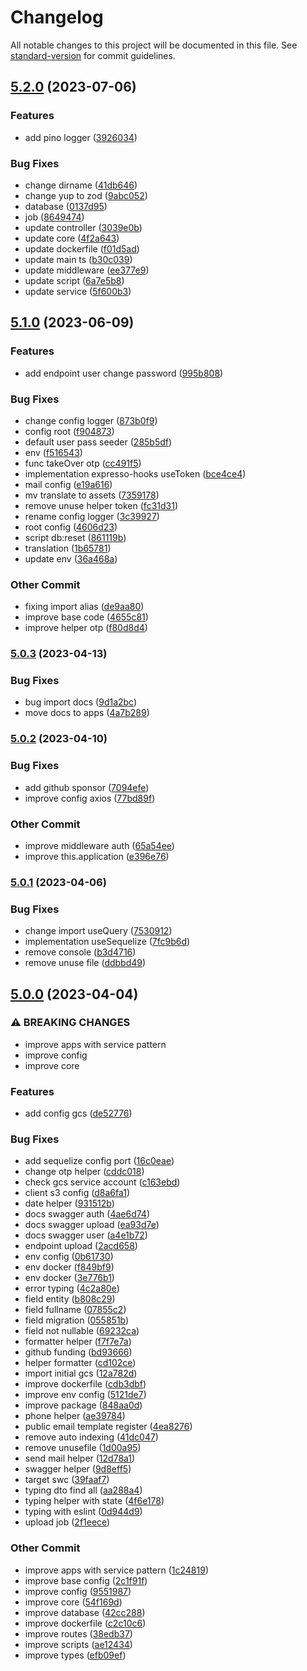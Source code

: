 # Changelog

All notable changes to this project will be documented in this file. See [standard-version](https://github.com/conventional-changelog/standard-version) for commit guidelines.

## [5.2.0](https://github.com/masb0ymas/expresso-sequelize/compare/v5.1.0...v5.2.0) (2023-07-06)


### Features

* add pino logger ([3926034](https://github.com/masb0ymas/expresso-sequelize/commit/392603408d190c4138bb06866852ea6096a11293))


### Bug Fixes

* change dirname ([41db646](https://github.com/masb0ymas/expresso-sequelize/commit/41db6466717319c7369d15250b2e5292a279250e))
* change yup to zod ([9abc052](https://github.com/masb0ymas/expresso-sequelize/commit/9abc052976d4ff2380846df697b72653386dce6f))
* database ([0137d95](https://github.com/masb0ymas/expresso-sequelize/commit/0137d95409ceed931f891866cefbb64b393bafee))
* job ([8649474](https://github.com/masb0ymas/expresso-sequelize/commit/864947431bdab4e7a7edb3f8f218e113e3c1281b))
* update controller ([3039e0b](https://github.com/masb0ymas/expresso-sequelize/commit/3039e0b799ce8f572f75b1e7558af2dd1b03d696))
* update core ([4f2a643](https://github.com/masb0ymas/expresso-sequelize/commit/4f2a6431e2225e60aee9cd1cd097dd68d51b107e))
* update dockerfile ([f01d5ad](https://github.com/masb0ymas/expresso-sequelize/commit/f01d5adca80363418e27268fec959fdf1e87edd2))
* update main ts ([b30c039](https://github.com/masb0ymas/expresso-sequelize/commit/b30c039752d82a8b41693945a182780debecf944))
* update middleware ([ee377e9](https://github.com/masb0ymas/expresso-sequelize/commit/ee377e9ce53bdd2eeba1bb2c37e9ef20795fd60b))
* update script ([6a7e5b8](https://github.com/masb0ymas/expresso-sequelize/commit/6a7e5b82130a90dab0e3df354bc32a2e060104e5))
* update service ([5f600b3](https://github.com/masb0ymas/expresso-sequelize/commit/5f600b327e48858a46b1ddc61a72ef3c6ea6530f))

## [5.1.0](https://github.com/masb0ymas/expresso-sequelize/compare/v5.0.3...v5.1.0) (2023-06-09)


### Features

* add endpoint user change password ([995b808](https://github.com/masb0ymas/expresso-sequelize/commit/995b808feece036c519411ca677053d580a15565))


### Bug Fixes

* change config logger ([873b0f9](https://github.com/masb0ymas/expresso-sequelize/commit/873b0f9c32bde34592185c20970b53cb821867eb))
* config root ([f904873](https://github.com/masb0ymas/expresso-sequelize/commit/f9048733b54c1fce8a9b60ef9b9c84ee427c9713))
* default user pass seeder ([285b5df](https://github.com/masb0ymas/expresso-sequelize/commit/285b5dfba6a13d09bd129f546b147f9a4179bea3))
* env ([f516543](https://github.com/masb0ymas/expresso-sequelize/commit/f516543c2863296845611ff3394dc753e61046bf))
* func takeOver otp ([cc491f5](https://github.com/masb0ymas/expresso-sequelize/commit/cc491f59b1709faaa044c86354a528fbfb26404b))
* implementation expresso-hooks useToken ([bce4ce4](https://github.com/masb0ymas/expresso-sequelize/commit/bce4ce487c1733d60289ec05cdc57bdcc36c8dba))
* mail config ([e19a616](https://github.com/masb0ymas/expresso-sequelize/commit/e19a616532e030855c3d2d0dc64d4e09cb4a7498))
* mv translate to assets ([7359178](https://github.com/masb0ymas/expresso-sequelize/commit/735917806b8a98751f925cf01ed9a3975a8e80fd))
* remove unuse helper token ([fc31d31](https://github.com/masb0ymas/expresso-sequelize/commit/fc31d31f81d98ddca47ee27b17e32dbb1b77e8fd))
* rename config logger ([3c39927](https://github.com/masb0ymas/expresso-sequelize/commit/3c399275b0af4c070673b42b6b8af8d1063b8b4c))
* root config ([4606d23](https://github.com/masb0ymas/expresso-sequelize/commit/4606d2366f859b0256c81df29f8ce34194ed000b))
* script db:reset ([861119b](https://github.com/masb0ymas/expresso-sequelize/commit/861119b01bdf925656bc62acb93ea38384edea56))
* translation ([1b65781](https://github.com/masb0ymas/expresso-sequelize/commit/1b65781c9085bbf4c39026aeed783ca81e37ab1d))
* update env ([36a468a](https://github.com/masb0ymas/expresso-sequelize/commit/36a468aa63aa4f1581221cb346d51f0e3674b349))


### Other Commit

* fixing import alias ([de9aa80](https://github.com/masb0ymas/expresso-sequelize/commit/de9aa8074c9258d7517e66ee58125397cc60ecb3))
* improve base code ([4655c81](https://github.com/masb0ymas/expresso-sequelize/commit/4655c8123c7bc6c459d61ab540b903577ae69232))
* improve helper otp ([f80d8d4](https://github.com/masb0ymas/expresso-sequelize/commit/f80d8d4e597cc45e8e33b8804c3a568f2b5c8b84))

### [5.0.3](https://github.com/masb0ymas/expresso-sequelize/compare/v5.0.2...v5.0.3) (2023-04-13)


### Bug Fixes

* bug import docs ([9d1a2bc](https://github.com/masb0ymas/expresso-sequelize/commit/9d1a2bc2d7acd8b4e6ea97e588d9102d2e44ab0f))
* move docs to apps ([4a7b289](https://github.com/masb0ymas/expresso-sequelize/commit/4a7b289ca0c66b938b7c7a58da7b5ab1f3379492))

### [5.0.2](https://github.com/masb0ymas/expresso-sequelize/compare/v5.0.1...v5.0.2) (2023-04-10)


### Bug Fixes

* add github sponsor ([7094efe](https://github.com/masb0ymas/expresso-sequelize/commit/7094efe44dbdad2333481ea90835daf42229c7e5))
* improve config axios ([77bd89f](https://github.com/masb0ymas/expresso-sequelize/commit/77bd89f0ac045ca18fbeb590ed8a8b0084d506c5))


### Other Commit

* improve middleware auth ([65a54ee](https://github.com/masb0ymas/expresso-sequelize/commit/65a54ee6dae2150cd3d63feb7b4063bb78506bd8))
* improve this.application ([e396e76](https://github.com/masb0ymas/expresso-sequelize/commit/e396e76c22a9f763acba6b148c7416c77d7c75e9))

### [5.0.1](https://github.com/masb0ymas/expresso-sequelize/compare/v5.0.0...v5.0.1) (2023-04-06)


### Bug Fixes

* change import useQuery ([7530912](https://github.com/masb0ymas/expresso-sequelize/commit/7530912503c236580956f144edd012223bd5f3e3))
* implementation useSequelize ([7fc9b6d](https://github.com/masb0ymas/expresso-sequelize/commit/7fc9b6dc1bc2bd5727654afc9cfbb6d44d09e51d))
* remove console ([b3d4716](https://github.com/masb0ymas/expresso-sequelize/commit/b3d4716a088e1d892a5a7e935c24cc3f71ba6abf))
* remove unuse file ([ddbbd49](https://github.com/masb0ymas/expresso-sequelize/commit/ddbbd49178963b0047383914fc55618a254a2c8c))

## [5.0.0](https://github.com/masb0ymas/expresso-sequelize/compare/v4.1.1...v5.0.0) (2023-04-04)


### ⚠ BREAKING CHANGES

* improve apps with service pattern
* improve config
* improve core

### Features

* add config gcs ([de52776](https://github.com/masb0ymas/expresso-sequelize/commit/de52776556177d5892f2b5169fbaf1215452a979))


### Bug Fixes

* add sequelize config port ([16c0eae](https://github.com/masb0ymas/expresso-sequelize/commit/16c0eae59239f7f71d5289be00e79528de2e8048))
* change otp helper ([cddc018](https://github.com/masb0ymas/expresso-sequelize/commit/cddc018dca54e98e20dad3b481e21884b40c22b2))
* check gcs service account ([c163ebd](https://github.com/masb0ymas/expresso-sequelize/commit/c163ebdc9446a78dc721dbed2e832be39357fe80))
* client s3 config ([d8a6fa1](https://github.com/masb0ymas/expresso-sequelize/commit/d8a6fa1886a21c4588635343350c10ea4ec55087))
* date helper ([931512b](https://github.com/masb0ymas/expresso-sequelize/commit/931512b53bf9971df79d8a9b9ca5e363a358f3e3))
* docs swagger auth ([4ae6d74](https://github.com/masb0ymas/expresso-sequelize/commit/4ae6d743611e711853c544d5d39592120c394f55))
* docs swagger upload ([ea93d7e](https://github.com/masb0ymas/expresso-sequelize/commit/ea93d7ed40a49bd7c1049dddbbe139a4daaf876b))
* docs swagger user ([a4e1b72](https://github.com/masb0ymas/expresso-sequelize/commit/a4e1b72eabb70777a9ad2434f8b6984a1fa8ee4d))
* endpoint upload ([2acd658](https://github.com/masb0ymas/expresso-sequelize/commit/2acd65809c8fb30ae9cbaf9c56233f4a81a18357))
* env config ([0b61730](https://github.com/masb0ymas/expresso-sequelize/commit/0b617300108b4d09cfdab106c85f085a5c638625))
* env docker ([f849bf9](https://github.com/masb0ymas/expresso-sequelize/commit/f849bf9a5bfe473e13194e43a6968a16edd48844))
* env docker ([3e776b1](https://github.com/masb0ymas/expresso-sequelize/commit/3e776b1e3975521c41eb1e96d9247d7d89389466))
* error typing ([4c2a80e](https://github.com/masb0ymas/expresso-sequelize/commit/4c2a80e59b114d8cdf81ec97ab9cb5a5381f3959))
* field entity ([b808c29](https://github.com/masb0ymas/expresso-sequelize/commit/b808c2945345b0fbc4f6f529c4f980bad7ae3827))
* field fullname ([07855c2](https://github.com/masb0ymas/expresso-sequelize/commit/07855c25e1a42c310ea0068da018dcb68fedde35))
* field migration ([055851b](https://github.com/masb0ymas/expresso-sequelize/commit/055851bc866f0d209ea213f4f58a5a2cfb23c6e8))
* field not nullable ([69232ca](https://github.com/masb0ymas/expresso-sequelize/commit/69232ca2edad387b885f97210915af37a484573a))
* formatter helper ([f7f7e7a](https://github.com/masb0ymas/expresso-sequelize/commit/f7f7e7a297760c91fd40b363a18f746d0a063de7))
* github funding ([bd93666](https://github.com/masb0ymas/expresso-sequelize/commit/bd936665b1a65037bde5503a8f52df6018b009e5))
* helper formatter ([cd102ce](https://github.com/masb0ymas/expresso-sequelize/commit/cd102ce960a869590ee7c6c62fd3f4cd39a66aad))
* import initial gcs ([12a782d](https://github.com/masb0ymas/expresso-sequelize/commit/12a782d7bd6588af771df36905e75d5276a30eb6))
* improve dockerfile ([cdb3dbf](https://github.com/masb0ymas/expresso-sequelize/commit/cdb3dbf13058ce4cb088ab5c41d6890128b882ab))
* improve env config ([5121de7](https://github.com/masb0ymas/expresso-sequelize/commit/5121de71dd480fe33aea3146c86ef072daee7dd5))
* improve package ([848aa0d](https://github.com/masb0ymas/expresso-sequelize/commit/848aa0d26d7b60f5240f9eb97cb227d8c1fd39ff))
* phone helper ([ae39784](https://github.com/masb0ymas/expresso-sequelize/commit/ae39784234a57959482113929c943e9357051509))
* public email template register ([4ea8276](https://github.com/masb0ymas/expresso-sequelize/commit/4ea8276b26e29b3a7f42fc8b09d7c0c093bfa503))
* remove auto indexing ([41dc047](https://github.com/masb0ymas/expresso-sequelize/commit/41dc0477dbc6882b48b7837e5a907e02dc4993ab))
* remove unusefile ([1d00a95](https://github.com/masb0ymas/expresso-sequelize/commit/1d00a959e5450df6c77ca5eef8e43f40c5614c01))
* send mail helper ([12d78a1](https://github.com/masb0ymas/expresso-sequelize/commit/12d78a1db16ccba0af74620c5a427e35ab5095ed))
* swagger helper ([9d8eff5](https://github.com/masb0ymas/expresso-sequelize/commit/9d8eff51f5243ae8a15407d996254d054bff1575))
* target swc ([39faaf7](https://github.com/masb0ymas/expresso-sequelize/commit/39faaf79c81b6bc68dfc53582a377d36d76aaed3))
* typing dto find all ([aa288a4](https://github.com/masb0ymas/expresso-sequelize/commit/aa288a4b0f35be7e22313c04a5d3512ecccd0a71))
* typing helper with state ([4f6e178](https://github.com/masb0ymas/expresso-sequelize/commit/4f6e17853cefefea8eb6d65f135da1817c9b1630))
* typing with eslint ([0d944d9](https://github.com/masb0ymas/expresso-sequelize/commit/0d944d9cb00a60a087634d3eea016e7880004671))
* upload job ([2f1eece](https://github.com/masb0ymas/expresso-sequelize/commit/2f1eece524495df4691ea0fed0af3b80313cbe23))


### Other Commit

* improve apps with service pattern ([1c24819](https://github.com/masb0ymas/expresso-sequelize/commit/1c24819d7a735449107b756495fe38319faa0472))
* improve base config ([2c1f91f](https://github.com/masb0ymas/expresso-sequelize/commit/2c1f91f33ce8d6b314ff9ce3cc766c802c6553e2))
* improve config ([9551987](https://github.com/masb0ymas/expresso-sequelize/commit/9551987c425c7eb36f88d940ec563c7d7ab64269))
* improve core ([54f169d](https://github.com/masb0ymas/expresso-sequelize/commit/54f169da3556c8382ee7d5064e4a78272e3b4949))
* improve database ([42cc288](https://github.com/masb0ymas/expresso-sequelize/commit/42cc288b4752148e04ad7af26b983bdf8e69ea76))
* improve dockerfile ([c2c10c6](https://github.com/masb0ymas/expresso-sequelize/commit/c2c10c683747bc7706fd54d02166f691ee38e499))
* improve routes ([38edb37](https://github.com/masb0ymas/expresso-sequelize/commit/38edb3704e7582ca11ff07cdd0764c0e836cb4d4))
* improve scripts ([ae12434](https://github.com/masb0ymas/expresso-sequelize/commit/ae1243456a2693754af18381d38538daab0c9f3c))
* improve types ([efb09ef](https://github.com/masb0ymas/expresso-sequelize/commit/efb09ef9c2fdff908ee4ae9911d10b55866a673d))
